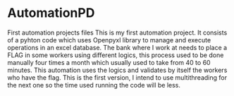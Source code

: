 # AutomationPD
First automation projects files
This is my first automation project. It consists of a pyhton code which uses Openpyxl library to manage and execute operations in an excel database. The bank where I work at needs to place a FLAG in some workers using different logics, this process used to be done manually four times a month which usually used to take from 40 to 60 minutes. This automation uses the logics and validates by itself the workers who have the flag. This is the first version, I intend to use multithreading for the next one so the time used running the code will be less.
